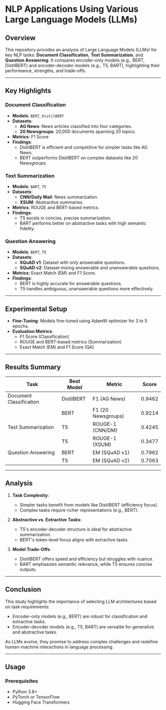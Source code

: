 # NLP Applications Using Various Large Language Models (LLMs)

## Overview

This repository provides an analysis of Large Language Models (LLMs) for key NLP tasks: **Document Classification**, **Text Summarization**, and **Question Answering**. It compares encoder-only models (e.g., BERT, DistilBERT) and encoder-decoder models (e.g., T5, BART), highlighting their performance, strengths, and trade-offs.

---

## Key Highlights

### Document Classification
- **Models**: `BERT`, `DistilBERT`
- **Datasets**: 
  - **AG News**: News articles classified into four categories.
  - **20 Newsgroups**: 20,000 documents spanning 20 topics.
- **Metrics**: F1 Score
- **Findings**:
  - DistilBERT is efficient and competitive for simpler tasks like AG News.
  - BERT outperforms DistilBERT on complex datasets like 20 Newsgroups.

### Text Summarization
- **Models**: `BART`, `T5`
- **Datasets**:
  - **CNN/Daily Mail**: News summarization.
  - **XSUM**: Abstractive summaries.
- **Metrics**: ROUGE and BERT-based metrics.
- **Findings**:
  - T5 excels in concise, precise summarization.
  - BART performs better on abstractive tasks with high semantic fidelity.

### Question Answering
- **Models**: `BERT`, `T5`
- **Datasets**:
  - **SQuAD v1**: Dataset with only answerable questions.
  - **SQuAD v2**: Dataset mixing answerable and unanswerable questions.
- **Metrics**: Exact Match (EM) and F1 Score.
- **Findings**:
  - BERT is highly accurate for answerable questions.
  - T5 handles ambiguous, unanswerable questions more effectively.

---

## Experimental Setup

- **Fine-Tuning**: Models fine-tuned using AdamW optimizer for 3 to 5 epochs.
- **Evaluation Metrics**: 
  - F1 Score (Classification)
  - ROUGE and BERT-based metrics (Summarization)
  - Exact Match (EM) and F1 Score (QA)

---

## Results Summary

| **Task**                | **Best Model** | **Metric**         | **Score**           |
|--------------------------|----------------|--------------------|---------------------|
| Document Classification  | DistilBERT     | F1 (AG News)       | 0.9462              |
|                          | BERT           | F1 (20 Newsgroups) | 0.9214              |
| Text Summarization       | T5             | ROUGE-1 (CNN/DM)   | 0.4245              |
|                          | T5             | ROUGE-1 (XSUM)     | 0.3477              |
| Question Answering       | BERT           | EM (SQuAD v1)      | 0.7962              |
|                          | T5             | EM (SQuAD v2)      | 0.7063              |

---

## Analysis

1. **Task Complexity**:
   - Simpler tasks benefit from models like DistilBERT (efficiency focus).
   - Complex tasks require richer representations (e.g., BERT).

2. **Abstractive vs. Extractive Tasks**:
   - T5's encoder-decoder structure is ideal for abstractive summarization.
   - BERT's token-level focus aligns with extractive tasks.

3. **Model Trade-Offs**:
   - DistilBERT offers speed and efficiency but struggles with nuance.
   - BART emphasizes semantic relevance, while T5 ensures concise outputs.

---

## Conclusion

This study highlights the importance of selecting LLM architectures based on task requirements:
- Encoder-only models (e.g., BERT) are robust for classification and extractive tasks.
- Encoder-decoder models (e.g., T5, BART) are versatile for generative and abstractive tasks.

As LLMs evolve, they promise to address complex challenges and redefine human-machine interactions in language processing.

---

## Usage

### Prerequisites
- Python 3.8+
- PyTorch or TensorFlow
- Hugging Face Transformers

   
